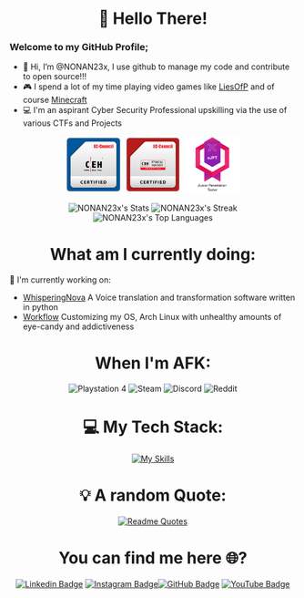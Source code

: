 <div align="center">
  
# 👋 Hello There!

</div>

### Welcome to my GitHub Profile;
- 👋 Hi, I’m @NONAN23x, I use github to manage my code and contribute to open source!!!
- 🎮 I spend a lot of my time playing video games like [LiesOfP](https://www.liesofp.com/en-us) and of course [Minecraft](https://www.minecraft.net/en-us) 
- 💻 I'm an aspirant Cyber Security Professional upskilling via the use of various CTFs and Projects

<div align="center">
  
<p>
  <img src="./assets/icons/CEH.png" alt="CEH" width="20%">
  <img src="./assets/icons/CEH_Practical.png" alt="CEH_Practical" width="20%">
  <img src="./assets/icons/eJPT.png" alt="eJPT" width="20%">
</p>


![NONAN23x's Stats](https://github-readme-stats.vercel.app/api?username=NONAN23x&theme=blueberry&show_icons=true&hide_border=true&count_private=true)
![NONAN23x's Streak](https://github-readme-streak-stats.herokuapp.com/?user=NONAN23x&theme=blueberry&hide_border=true)
![NONAN23x's Top Languages](https://github-readme-stats.vercel.app/api/top-langs/?username=NONAN23x&theme=blueberry&show_icons=true&hide_border=true&layout=compact)

</div>

<div align="center">
  
# What am I currently doing:

</div>

🔭 I'm currently working on:
- [WhisperingNova](https://github.com/NONAN23x/WhisperingNova) A Voice translation and transformation software written in python
- [Workflow](https://github.com/NONAN23x/dotfiles) Customizing my OS, Arch Linux with unhealthy amounts of eye-candy and addictiveness

<div align="center">
  
# When I'm AFK:

<p>
  <img src="https://img.shields.io/badge/Playstation%204-003791?style=for-the-badge&logo=playstation-4&logoColor=white" alt="Playstation 4">
  <img src="https://img.shields.io/badge/steam-%23000000.svg?style=for-the-badge&logo=steam&logoColor=white" alt="Steam">
  <img src="https://img.shields.io/badge/Discord-%235865F2.svg?style=for-the-badge&logo=discord&logoColor=white" alt="Discord">
  <img src="https://img.shields.io/badge/Reddit-FF4500?style=for-the-badge&logo=reddit&logoColor=white" alt="Reddit">
</p>

</div>

<div align="center">
  
# ‍💻 My Tech Stack:

[![My Skills](https://skillicons.dev/icons?i=linux,discord,vscode,bash,py,c,cpp,cs,dotnet,git,css,js,html,md,unity,blender,docker,neovim,&perline=6)](https://skillicons.dev)

<div align="center">
    
# 💡 A random Quote:

[![Readme Quotes](https://quotes-github-readme.vercel.app/api?type=horizontal&theme=dark)](https://github.com/piyushsuthar/github-readme-quotes)


# You can find me here 🌐?

[![Linkedin Badge](https://img.shields.io/badge/-NONAN23x-blue?style=flat-circle&logo=Linkedin&logoColor=white&link=https://www.linkedin.com/in/nonan23x/)](https://www.linkedin.com/in/nonan23x/) [![Instagram Badge](https://img.shields.io/badge/-nonan23x-e02c73?style=flat-circle&labelColor=e02c73&logo=Instagram&logoColor=white&link=https://www.instagram.com/nonan23x)](https://www.instagram.com/nonan23x)[![GitHub Badge](https://img.shields.io/badge/-NONAN23x-24292e?style=flat-circle&labelColor=24292e&logo=github&logoColor=white&link=https://github.com/NONAN23x)](https://github.com/NONAN23x) [![YouTube Badge](https://img.shields.io/badge/-NONAN23x-f00?style=flat-circle&labelColor=f00&logo=youtube&logoColor=white&link=https://www.youtube.com/channel/UCDYLeaoFXWeetM98KkuOrtA)](https://www.youtube.com/channel/UCDYLeaoFXWeetM98KkuOrtA)

</div>

